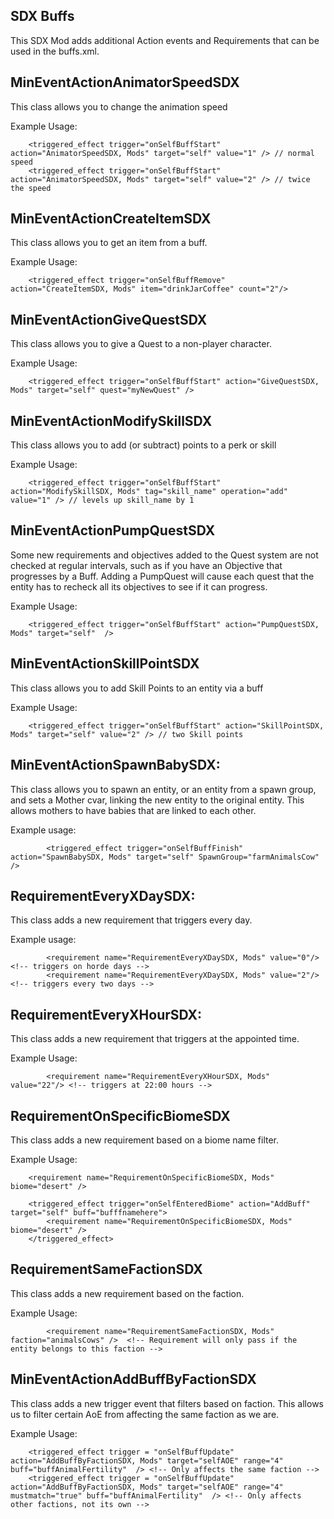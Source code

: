 SDX Buffs
---------

This SDX Mod adds additional Action events and Requirements that can be used in the buffs.xml.

MinEventActionAnimatorSpeedSDX
---------

This class allows you to change the animation speed

Example Usage:

~~~~~~~~~~~~~~~~~~~
    <triggered_effect trigger="onSelfBuffStart" action="AnimatorSpeedSDX, Mods" target="self" value="1" /> // normal speed
    <triggered_effect trigger="onSelfBuffStart" action="AnimatorSpeedSDX, Mods" target="self" value="2" /> // twice the speed
~~~~~~~~~~~~~~~~~~~

MinEventActionCreateItemSDX
------------

This class allows you to get an item from a buff.

Example Usage:

~~~~~~~~~~~~~~~~~~~
	<triggered_effect trigger="onSelfBuffRemove" action="CreateItemSDX, Mods" item="drinkJarCoffee" count="2"/>
~~~~~~~~~~~~~~~~~~~

MinEventActionGiveQuestSDX
------------

This class allows you to give a Quest to a non-player character.

Example Usage:

~~~~~~~~~~~~~~~~~~~
    <triggered_effect trigger="onSelfBuffStart" action="GiveQuestSDX, Mods" target="self" quest="myNewQuest" />
~~~~~~~~~~~~~~~~~~~

MinEventActionModifySkillSDX
------------

This class allows you to add (or subtract) points to a perk or skill

Example Usage:

~~~~~~~~~~~~~~~~~~~
    <triggered_effect trigger="onSelfBuffStart" action="ModifySkillSDX, Mods" tag="skill_name" operation="add" value="1" /> // levels up skill_name by 1
~~~~~~~~~~~~~~~~~~~

MinEventActionPumpQuestSDX
------------

Some new requirements and objectives added to the Quest system are not checked at regular intervals, such as if you have an Objective that progresses by a Buff. Adding a PumpQuest will cause each quest that the entity has to recheck all its objectives to see if it can progress.

Example Usage:

~~~~~~~~~~~~~~~~~~~
	<triggered_effect trigger="onSelfBuffStart" action="PumpQuestSDX, Mods" target="self"  />
~~~~~~~~~~~~~~~~~~~

MinEventActionSkillPointSDX
------------

This class allows you to add Skill Points to an entity via a buff

Example Usage:

~~~~~~~~~~~~~~~~~~~
	<triggered_effect trigger="onSelfBuffStart" action="SkillPointSDX, Mods" target="self" value="2" /> // two Skill points
~~~~~~~~~~~~~~~~~~~

MinEventActionSpawnBabySDX:
------------

This class allows you to spawn an entity, or an entity from a spawn group, and sets a Mother cvar, linking the new entity to the original entity. This allows mothers to have babies that are linked to each other.

Example usage:

~~~~~~~~~~~~~~~~~~~
        <triggered_effect trigger="onSelfBuffFinish" action="SpawnBabySDX, Mods" target="self" SpawnGroup="farmAnimalsCow" />
~~~~~~~~~~~~~~~~~~~

RequirementEveryXDaySDX:
------------

This class adds a new requirement that triggers every day.

Example usage:

~~~~~~~~~~~~~~~~~~~
		<requirement name="RequirementEveryXDaySDX, Mods" value="0"/> <!-- triggers on horde days -->
		<requirement name="RequirementEveryXDaySDX, Mods" value="2"/> <!-- triggers every two days -->
~~~~~~~~~~~~~~~~~~~

RequirementEveryXHourSDX:
------------

This class adds a new requirement that triggers at the appointed time.

Example Usage:

~~~~~~~~~~~~~~~~~~~
        <requirement name="RequirementEveryXHourSDX, Mods" value="22"/> <!-- triggers at 22:00 hours -->
~~~~~~~~~~~~~~~~~~~

RequirementOnSpecificBiomeSDX
------------

This class adds a new requirement based on a biome name filter.

Example Usage: 

~~~~~~~~~~~~~~~~~~~
 	<requirement name="RequirementOnSpecificBiomeSDX, Mods" biome="desert" />

	<triggered_effect trigger="onSelfEnteredBiome" action="AddBuff" target="self" buff="bufffnamehere">
		<requirement name="RequirementOnSpecificBiomeSDX, Mods" biome="desert" />
	</triggered_effect>
~~~~~~~~~~~~~~~~~~~

RequirementSameFactionSDX
------------

This class adds a new requirement based on the faction.

Example Usage:

~~~~~~~~~~~~~~~~~~~
	 	<requirement name="RequirementSameFactionSDX, Mods" faction="animalsCows" />  <!-- Requirement will only pass if the entity belongs to this faction -->
~~~~~~~~~~~~~~~~~~~

MinEventActionAddBuffByFactionSDX
------------

This class adds a new trigger event that filters based on faction. This allows us to filter certain AoE from affecting the same faction as we are.

Example Usage:

~~~~~~~~~~~~~~~~~~~
	<triggered_effect trigger = "onSelfBuffUpdate" action="AddBuffByFactionSDX, Mods" target="selfAOE" range="4" buff="buffAnimalFertility"  /> <!-- Only affects the same faction -->
    <triggered_effect trigger = "onSelfBuffUpdate" action="AddBuffByFactionSDX, Mods" target="selfAOE" range="4" mustmatch="true" buff="buffAnimalFertility"  /> <!-- Only affects other factions, not its own -->
~~~~~~~~~~~~~~~~~~~